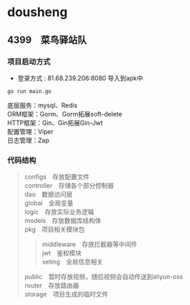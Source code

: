 # dousheng

## 4399　菜鸟驿站队

### 项目启动方式
+ 登录方式 : 81.68.239.206:8080 导入到apk中

```shell
go run main.go
```

底层服务：mysql、Redis<br>
ORM框架：Gorm、Gorm拓展soft-delete<br>
HTTP框架：Gin、Gin拓展Gin-Jwt<br>
配置管理：Viper<br>
日志管理：Zap<br>

### 代码结构

>configs　存放配置文件<br>
>controller　存储各个部分控制器<br>
>dao　数据访问层<br>
>global　全局变量<br>
>logic　存放实际业务逻辑<br>
>models　存放数据库结构体<br>
>pkg　项目相关模块包<br>
>
>>middleware　存放拦截器等中间件<br>
>>jwt　鉴权模块<br>
>>seting　全局信息相关<br>
>
>public　暂时存放视频，随后视频会自动传送到aliyun-oss<br>
>router　存放路由器<br>
>storage　项目生成的临时文件<br>

